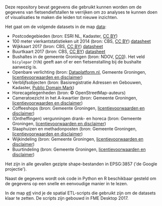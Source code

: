 Deze repository bevat gegevens die gebruikt kunnen worden om de gegevens van fietsendiefstallen te verrijken om zo analyses te kunnen doen of visualisaties te maken die leiden tot nieuwe inzichten.

Het gaat om de volgende datasets in de map [data](https://github.com/KennisnetwerkDataScience/Fietsendiefstallen/tree/master/data):
* Postcodegebieden (bron: ESRI NL, Kadaster, [CC BY](https://creativecommons.org/licenses/by/3.0/nl/))
* 100 meter vierkantstatistieken uit 2014 (bron: CBS, [CC BY](https://creativecommons.org/licenses/by/3.0/nl/)) [datasheet](https://www.cbs.nl/-/media/imported/documents/2014/44/statistische%20gegevens%20per%20vierkant%20update%20oktober%202014.pdf?la=nl-nl)
* Wijkkaart 2017 (bron: CBS, [CC BY](https://creativecommons.org/licenses/by/3.0/nl/)) [datasheet](https://www.cbs.nl/-/media/_pdf/2017/36/2017ep37%20toelichting%20wijk%20en%20buurtkaart%202017.pdf)
* Buurtkaart 2017 (bron: CBS, [CC BY](https://creativecommons.org/licenses/by/3.0/nl/)) [datasheet](https://www.cbs.nl/-/media/_pdf/2017/36/2017ep37%20toelichting%20wijk%20en%20buurtkaart%202017.pdf)
* Bushaltes in de gemeente Groningen (bron: NDOV, [CC0](https://creativecommons.org/publicdomain/zero/1.0/deed.nl)). Het veld `bicylepar` (`Y`/`N`) geeft aan of er een fietsenstalling bij de bushalte aanwezig is.
* Openbare verlichting (bron: [Dataplatform.nl](https://ckan.dataplatform.nl/dataset/ovl-groningen), Gemeente Groningen, [licentievoorwaarden en disclaimer](../master/doc/licentievoorwaarden_disclaimer_gemeente_groningen.pdf))
* Verblijfsobjecten (bron: Basisregistratie Adressen en Gebouwen, Kadaster, [Public Domain Mark](https://creativecommons.org/publicdomain/mark/1.0/deed.nl))
* Horecagelegenheden (bron: &copy; OpenStreetMap-auteurs)
* Cameratoezicht in het A-kwartier (bron: Gemeente Groningen, [licentievoorwaarden en disclaimer](../master/doc/licentievoorwaarden_disclaimer_gemeente.md))
* Coffeeshops (bron: Gemeente Groningen, [licentievoorwaarden en disclaimer](../master/doc/licentievoorwaarden_disclaimer_gemeente.md))
* (Ontheffingen) vergunningen drank- en horeca (bron: Gemeente Groningen, [licentievoorwaarden en disclaimer](../master/doc/licentievoorwaarden_disclaimer_gemeente.md))
* Slaaphuizen en methadonposten (bron: Gemeente Groningen, [licentievoorwaarden en disclaimer](../master/doc/licentievoorwaarden_disclaimer_gemeente.md))
* Wijkindeling (bron: Gemeente Groningen, [licentievoorwaarden en disclaimer](../master/doc/licentievoorwaarden_disclaimer_gemeente.md))
* Buurtindeling (bron: Gemeente Groningen, [licentievoorwaarden en disclaimer](../master/doc/licentievoorwaarden_disclaimer_gemeente.md))

   
Het zijn in alle gevallen gezipte shape-bestanden in EPSG:3857 ('de Google projectie').

Naast de gegevens wordt ook code in Python en R beschikbaar gesteld om de gegevens op een snelle en eenvoudige manier in te lezen.

In de map [etl](https://github.com/KennisnetwerkDataScience/Fietsendiefstallen/tree/master/etl) vind je de spatial ETL-scripts die gebruikt zijn om de datasets klaar te zetten. De scripts zijn gebouwd in FME Desktop 2017.
